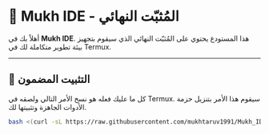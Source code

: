 # 🤖 Mukh IDE - المُثبّت النهائي

أهلاً بك في **Mukh IDE**. هذا المستودع يحتوي على المُثبّت النهائي الذي سيقوم بتجهيز بيئة تطوير متكاملة لك في Termux.

---

## 🚀 **التثبيت المضمون**

كل ما عليك فعله هو نسخ الأمر التالي ولصقه في Termux. سيقوم هذا الأمر بتنزيل حزمة الأدوات الجاهزة وتثبيتها لك.

```bash
bash <(curl -sL https://raw.githubusercontent.com/mukhtaruv1991/Mukh_IDE/main/setup.sh)
